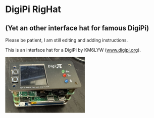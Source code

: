# DigiPi RigHat
## (Yet an other interface hat for famous DigiPi)

Please be patient, I am still editing and adding instructions.

This is an interface hat for a DigiPi by KM6LYW (www.digipi.org).

<img src="https://github.com/AC8L/DigiPi_RigHat/blob/main/images/Installed_With_Panel.jpeg" width=50% height=50%>